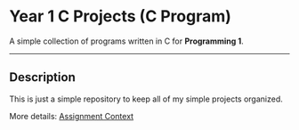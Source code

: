 # Year 1 C Projects (C Program)

A simple collection of programs written in C for **Programming 1**.  

---

## Description

This is just a simple repository to keep all of my simple projects organized.

More details: [Assignment Context](docs/assignment-context.md)
